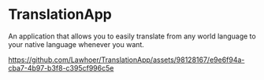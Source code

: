 # TranslationApp
An application that allows you to easily translate from any world language to your native language whenever you want.


https://github.com/Lawhoer/TranslationApp/assets/98128167/e9e6f94a-cba7-4b97-b3f8-c395cf996c5e

